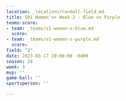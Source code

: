 ```yaml
---
location: _locations/randall-field.md
title: S01 Women's+ Week 2 - Blue vs Purple
teams-score:
- team: _teams/s1-women-s-blue.md
  score: 
- team: _teams/s1-women-s-purple.md
  score: 
field: "2"
date: 2023-03-17 19:00:00 -0400
season: 24
week: 3
mvp: ''
game-ball: ''
sportsperson: ''

---
```

